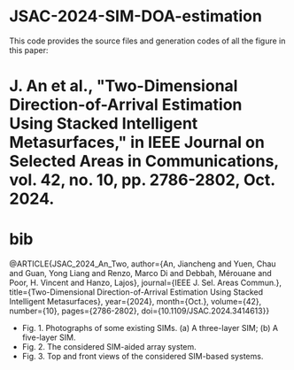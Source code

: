 # JSAC-2024-SIM-DOA-estimation

This code provides the source files and generation codes of all the figure in this paper:

# J. An et al., "Two-Dimensional Direction-of-Arrival Estimation Using Stacked Intelligent Metasurfaces," in IEEE Journal on Selected Areas in Communications, vol. 42, no. 10, pp. 2786-2802, Oct. 2024.

# bib
@ARTICLE{JSAC_2024_An_Two,
  author={An, Jiancheng and Yuen, Chau and Guan, Yong Liang and Renzo, Marco Di and Debbah, Mérouane and Poor, H. Vincent and Hanzo, Lajos},
  journal={IEEE J. Sel. Areas Commun.}, 
  title={Two-Dimensional Direction-of-Arrival Estimation Using Stacked Intelligent Metasurfaces}, 
  year={2024},
  month={Oct.},
  volume={42},
  number={10},
  pages={2786-2802},
  doi={10.1109/JSAC.2024.3414613}}

* Fig. 1. Photographs of some existing SIMs. (a) A three-layer SIM; (b) A five-layer SIM.
* Fig. 2. The considered SIM-aided array system.
* Fig. 3. Top and front views of the considered SIM-based systems.
